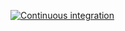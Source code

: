 [![Continuous integration](https://github.com/3db6cd7f-e24c-4b34-917a-c79bc2c4c6cc/hwbp-rs/workflows/Continuous%20integration/badge.svg)](https://github.com/3db6cd7f-e24c-4b34-917a-c79bc2c4c6cc/hwbp-rs/actions)
